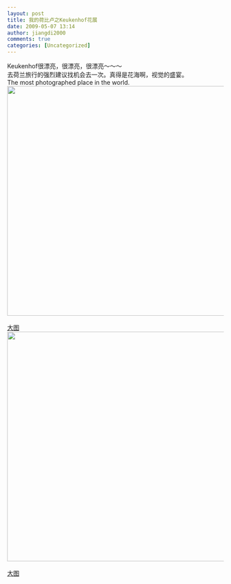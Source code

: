 ```yaml
---
layout: post
title: 我的荷比卢之Keukenhof花展
date: 2009-05-07 13:14
author: jiangdi2000
comments: true
categories: [Uncategorized]
---
```

<div id="msgcns!C840C88DA912213B!1530" class="bvMsg"> Keukenhof很漂亮，很漂亮，很漂亮～～～<br />去荷兰旅行的强烈建议找机会去一次。真得是花海啊，视觉的盛宴。<br />The most photographed place in the world.<br /><img src="http://api.photoshop.com/home_3dd7e3b4caaa4ff380edc3dd58c301e6/adobe-px-assets/6bfab41472714abdaeccbb42c33eb2b8" height="533" width="800" /><br /><br /><a target="_blank" rel="nofollow" href="http://api.photoshop.com/home_3dd7e3b4caaa4ff380edc3dd58c301e6/adobe-px-assets/6bfab41472714abdaeccbb42c33eb2b8">大图</a><br /><img src="http://api.photoshop.com/home_3dd7e3b4caaa4ff380edc3dd58c301e6/adobe-px-assets/819e1020bf8145ee83d1c2683ce6e5bc" height="533" width="800" /><br /><br /><a target="_blank" rel="nofollow" href="http://api.photoshop.com/home_3dd7e3b4caaa4ff380edc3dd58c301e6/adobe-px-assets/819e1020bf8145ee83d1c2683ce6e5bc">大图</a><br /> <br /> <br /></div>
